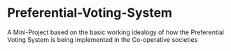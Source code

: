 # Preferential-Voting-System
A Mini-Project based on the basic working idealogy of how the Preferential Voting System is being implemented in the Co-operative societies
